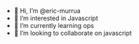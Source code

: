 - 👋 Hi, I’m @eric-murrua
- 👀 I’m interested in Javascript
- 🌱 I’m currently learning ops
- 💞️ I’m looking to collaborate on javascript
<!---
- 📫 How to reach me ...


eric-murrua/eric-murrua is a ✨ special ✨ repository because its `README.md` (this file) appears on your GitHub profile.
You can click the Preview link to take a look at your changes.
--->
